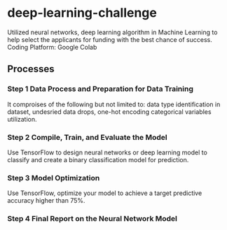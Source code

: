 # deep-learning-challenge
Utilized neural networks, deep learning algorithm in Machine Learning to help select the applicants for funding with the best chance of success.
Coding Platform: Google Colab
## Processes
### Step 1 Data Process and Preparation for Data Training
It comproises of the following but not limited to: data type identification in dataset, undesried data drops, one-hot encoding categorical variables utilization.
### Step 2 Compile, Train, and Evaluate the Model
Use TensorFlow to design neural networks or deep learning model to classify and create a binary classification model for prediction.
### Step 3 Model Optimization
Use TensorFlow, optimize your model to achieve a target predictive accuracy higher than 75%.
### Step 4 Final Report on the Neural Network Model
